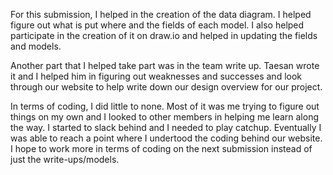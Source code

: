 For this submission, I helped in the creation of the data diagram. I helped figure out what is put where and the fields of each model. I also helped participate in the creation of it on draw.io and helped in updating the fields and models.

Another part that I helped take part was in the team write up. Taesan wrote it and I helped him in figuring out weaknesses and successes and look through our website to help write down our design overview for our project.

In terms of coding, I did little to none. Most of it was me trying to figure out things on my own and I looked to other members in helping me learn along the way. I started to slack behind and I needed to play catchup. Eventually I was able to reach a point where I undertood the coding behind our website. I hope to work more in terms of coding on the next submission instead of just the write-ups/models.